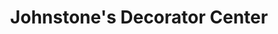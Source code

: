 ---
title: "Johnstone's Decorator Center"
url: /castleford/johnstones-decorator-center/
shop: paint
---